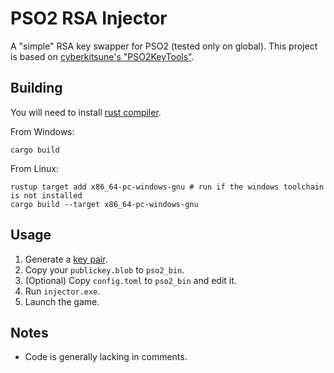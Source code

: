 # PSO2 RSA Injector

A "simple" RSA key swapper for PSO2 (tested only on global). This project is based on [cyberkitsune's "PSO2KeyTools"](https://github.com/cyberkitsune/PSO2Proxy/tree/5355aea6edb5342a439642c892369443246c4644/tools).

## Building

You will need to install [rust compiler](https://www.rust-lang.org/tools/install).

From Windows:
```
cargo build
```

From Linux:
```
rustup target add x86_64-pc-windows-gnu # run if the windows toolchain is not installed
cargo build --target x86_64-pc-windows-gnu
```

## Usage

1) Generate a [key pair](https://github.com/cyberkitsune/PSO2Proxy#your-private--public-keypair).
2) Copy your `publickey.blob` to `pso2_bin`.
3) (Optional) Copy `config.toml` to `pso2_bin` and edit it.
4) Run `injector.exe`.
5) Launch the game.

## Notes

 - Code is generally lacking in comments.